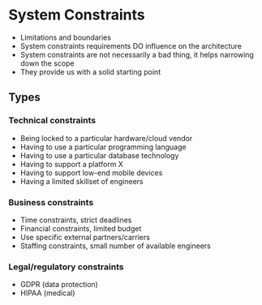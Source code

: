 # System Constraints

- Limitations and boundaries
- System constraints requirements DO influence on the architecture
- System constraints are not necessarily a bad thing, it helps narrowing down the scope
- They provide us with a solid starting point

## Types

### Technical constraints

- Being locked to a particular hardware/cloud vendor
- Having to use a particular programming language
- Having to use a particular database technology
- Having to support a platform X
- Having to support low-end mobile devices
- Having a limited skillset of engineers

### Business constraints

- Time constraints, strict deadlines
- Financial constraints, limited budget
- Use specific external partners/carriers
- Staffing constraints, small number of available engineers

### Legal/regulatory constraints

- GDPR (data protection)
- HIPAA (medical)
